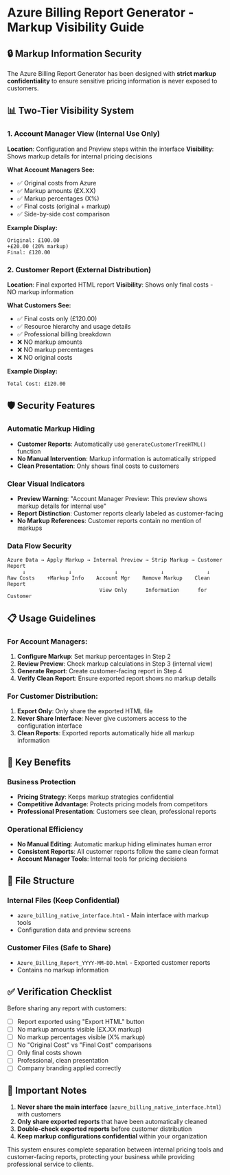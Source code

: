 # Azure Billing Report Generator - Markup Visibility Guide

## 🔒 **Markup Information Security**

The Azure Billing Report Generator has been designed with **strict markup confidentiality** to ensure sensitive pricing information is never exposed to customers.

## 📊 **Two-Tier Visibility System**

### **1. Account Manager View (Internal Use Only)**
**Location**: Configuration and Preview steps within the interface
**Visibility**: Shows markup details for internal pricing decisions

**What Account Managers See:**
- ✅ Original costs from Azure
- ✅ Markup amounts (£X.XX)
- ✅ Markup percentages (X%)
- ✅ Final costs (original + markup)
- ✅ Side-by-side cost comparison

**Example Display:**
```
Original: £100.00
+£20.00 (20% markup)
Final: £120.00
```

### **2. Customer Report (External Distribution)**
**Location**: Final exported HTML report
**Visibility**: Shows only final costs - NO markup information

**What Customers See:**
- ✅ Final costs only (£120.00)
- ✅ Resource hierarchy and usage details
- ✅ Professional billing breakdown
- ❌ NO markup amounts
- ❌ NO markup percentages
- ❌ NO original costs

**Example Display:**
```
Total Cost: £120.00
```

## 🛡️ **Security Features**

### **Automatic Markup Hiding**
- **Customer Reports**: Automatically use `generateCustomerTreeHTML()` function
- **No Manual Intervention**: Markup information is automatically stripped
- **Clean Presentation**: Only shows final costs to customers

### **Clear Visual Indicators**
- **Preview Warning**: "Account Manager Preview: This preview shows markup details for internal use"
- **Report Distinction**: Customer reports clearly labeled as customer-facing
- **No Markup References**: Customer reports contain no mention of markups

### **Data Flow Security**
```
Azure Data → Apply Markup → Internal Preview → Strip Markup → Customer Report
     ↓              ↓              ↓              ↓              ↓
Raw Costs    +Markup Info    Account Mgr    Remove Markup    Clean Report
                              View Only      Information      for Customer
```

## 📋 **Usage Guidelines**

### **For Account Managers:**
1. **Configure Markup**: Set markup percentages in Step 2
2. **Review Preview**: Check markup calculations in Step 3 (internal view)
3. **Generate Report**: Create customer-facing report in Step 4
4. **Verify Clean Report**: Ensure exported report shows no markup details

### **For Customer Distribution:**
1. **Export Only**: Only share the exported HTML file
2. **Never Share Interface**: Never give customers access to the configuration interface
3. **Clean Reports**: Exported reports automatically hide all markup information

## 🎯 **Key Benefits**

### **Business Protection**
- **Pricing Strategy**: Keeps markup strategies confidential
- **Competitive Advantage**: Protects pricing models from competitors
- **Professional Presentation**: Customers see clean, professional reports

### **Operational Efficiency**
- **No Manual Editing**: Automatic markup hiding eliminates human error
- **Consistent Reports**: All customer reports follow the same clean format
- **Account Manager Tools**: Internal tools for pricing decisions

## 📁 **File Structure**

### **Internal Files (Keep Confidential)**
- `azure_billing_native_interface.html` - Main interface with markup tools
- Configuration data and preview screens

### **Customer Files (Safe to Share)**
- `Azure_Billing_Report_YYYY-MM-DD.html` - Exported customer reports
- Contains no markup information

## ✅ **Verification Checklist**

Before sharing any report with customers:

- [ ] Report exported using "Export HTML" button
- [ ] No markup amounts visible (£X.XX markup)
- [ ] No markup percentages visible (X% markup)
- [ ] No "Original Cost" vs "Final Cost" comparisons
- [ ] Only final costs shown
- [ ] Professional, clean presentation
- [ ] Company branding applied correctly

## 🚨 **Important Notes**

1. **Never share the main interface** (`azure_billing_native_interface.html`) with customers
2. **Only share exported reports** that have been automatically cleaned
3. **Double-check exported reports** before customer distribution
4. **Keep markup configurations confidential** within your organization

This system ensures complete separation between internal pricing tools and customer-facing reports, protecting your business while providing professional service to clients.
